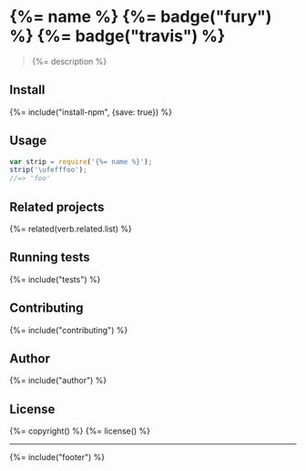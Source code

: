 # {%= name %} {%= badge("fury") %} {%= badge("travis") %}

> {%= description %}

## Install
{%= include("install-npm", {save: true}) %}

## Usage

```js
var strip = require('{%= name %}');
strip('\ufefffoo');
//=> 'foo'
```

## Related projects
{%= related(verb.related.list) %}  

## Running tests
{%= include("tests") %}

## Contributing
{%= include("contributing") %}

## Author
{%= include("author") %}

## License
{%= copyright() %}
{%= license() %}

***

{%= include("footer") %}
